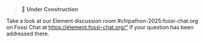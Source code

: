 > 🚧 **Under Construction**

Take a look at our Element discussion room #chipathon-2025:fossi-chat.org on Fossi Chat at https://element.fossi-chat.org/” if your question has been addressed there.